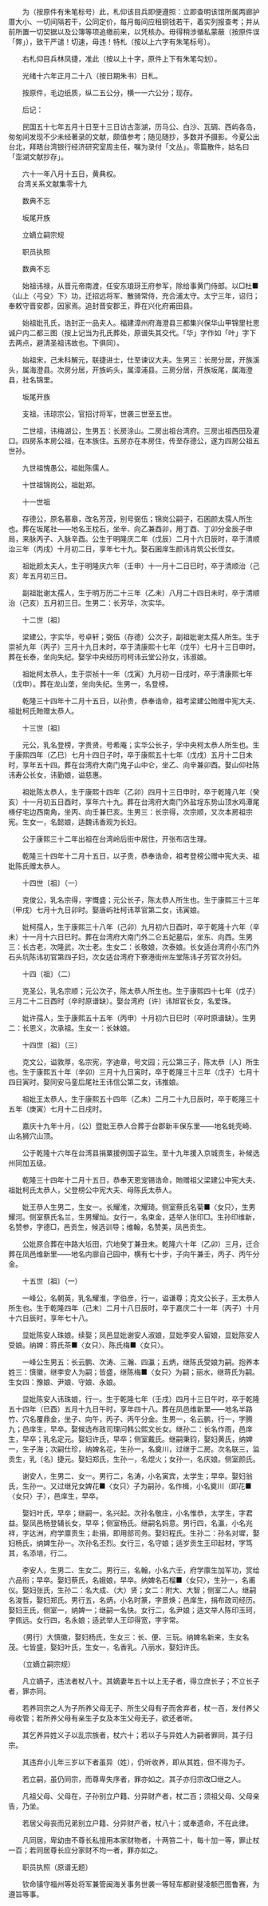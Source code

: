 <!-- { "loadSidebar": true } -->
　　为（按原件有朱笔标号）此，札仰该目兵即便遵照：立即查明该馆所属两廊护厝大小、一切间隔若干，公同定价，每月每间应租铜钱若干，着实列报查考；并从前所置一切契据以及公簿等项追缴前来，以凭核办。毋得稍涉循私蒙蔽（按原件误「弊」），致干严谴！切速，毋违！特札（按以上六字有朱笔标号）。

　　右札仰目兵林凤捷，准此（按以上十字，原件上下有朱笔勾划）。

　　光绪十六年正月二十八（按日期朱书）日札。

　　按原件，毛边纸质，纵二五公分，横一一六公分；现存。

　　后记：

　　民国五十七年五月十日至十三日访古澎湖，历马公、白沙、瓦碉、西屿各岛，匆匆间发现不少未经著录的文献，颇值参考；随见随抄，多数并予摄影。今夏公出台北，拜晤台湾银行经济研究室周主任，嘱为录付「文丛」。零篇散件，姑名曰「澎湖文献抄存」。

　　六十一年八月十五日，黄典权。  
　 
台湾关系文献集零十九

　　数典不忘

　　坂尾开族

　　立嫡立嗣宗规

　　职员执照

　　数典不忘

　　始祖讳禄，从晋元帝南渡，任安东琅玡王府参军，除给事黄门侍郎。以□杜■〈山上〈弓殳〉下〉功，迁招远将军、散骑常侍，充合浦太守。太宁三年，诏归；奉敕守晋安郡，因家焉。追封晋安郡王，莽在兴化府甫田县。

　　始祖妣孔氏，诰封正一品夫人。福建漳州府海澄县三都集兴保华山甲锦里社思诚户内二都三图（按上记当为孔氏葬处，原谱失其交代。「华」字作如「叶」字下去两点，避清圣祖讳故也。下俱同）。

　　始祖宋，己未科解元，联捷进士，仕至谏议大夫。生男三：长房分居，开族溪头，属海澄县。次房分居，开族屿头，属漳浦县。三房分居，开族坂尾，属海澄县，社名锦里。

　　坂尾开族

　　支祖，讳琼宗公，官招讨将军，世袭三世至五世。

　　二世祖，讳梅湖公，生男五：长房涂山。二房出祖台湾府。三房出祖西田及灌口。四房系本房公祖，在本族住。五房亦在本房住，传至存德公，遂为四房公祖五世孙。

　　九世祖愧愚公，祖妣陈儒人。

　　十世祖锦岗公，祖妣郑。

　　十一世祖

　　存德公，原名慕皋，改名芳茂，别号弼伍；锦岗公嗣子，石囷颜太孺人所生也。葬在坂尾社——地名王枕石，坐辛、向乙兼酉卯，用丁酉、丁卯分金辰子申局，来脉丙子、入脉辛酉。公生于明隆庆二年（戊辰）二月十六日辰时，卒于清顺治三年（丙戌）十月初二日，享年七十九。娶石囷庠生颜讳肖筑公长侄女。

　　祖妣颜太夫人，生于明隆庆六年（壬申）十一月十二日巳时，卒于清顺治（己亥）年五月初三日。

　　副祖妣谢太孺人，生于明万历二十三年（乙未）八月二十四日未时，卒于清顺治（己亥）五月初三日。生男二：长芳华，次实华。

　　十二世〔祖〕

　　梁建公，字实华，号卓轩；弼伍（存德）公次子，副祖妣谢太孺人所生。生于崇祯九年（丙子）三月十九日未时，卒于清康熙十七年（戊午）七月十三日申时。葬在长泰，坐向失纪。娶孚中央经历司柯讳云堂公孙女，讳淑娘。

　　祖妣柯太恭人，生于崇祯十一年（戊寅）九月初一日戌时，卒于清康熙七年（戊申）。葬在龙山垄，坐向失纪。生男一，名登榜。

　　乾隆三十四年十二月十五日，以孙贵，恭奉诰命，祖考梁建公貤赠中宪大夫、祖妣柯氏貤赠太恭人。

　　十三世〔祖〕

　　元公，乳名登榜，字贵贤，号希庵；实华公长子，孚中央柯太恭人所生也。生于康熙四年（乙巳）七月十四日子时，卒于康熙五十七年（戊戌）五月十二日未时，享年五十四。葬在台湾府大南门鬼子山中仑，坐乙、向辛兼卯酉。娶山仰社陈讳寿公长女，讳勤娘，谥慈惠。

　　祖妣陈太恭人，生于康熙十四年（乙卯）四月十三日申时，卒于乾隆八年（癸亥）十一月初五日酉时，享年六十九。葬在台湾府大南门外盐埕东势山顶水鸡潭尾檨仔宅边西南角，坐丙、向壬兼巳亥。生男三：长宗得，次宗顺，又次本房祖宗宪。生女一，名懿娘，适魏讳香观为长妇。

　　公于康熙三十二年出祖在台湾岭后街中居住，开张布店生理。

　　乾隆三十四年十二月十五日，以子贵，恭奉诰命，祖考登榜公赠中宪大夫、祖妣陈氏赠太恭人。

　　十四世〔祖〕（一）

　　克俊公，乳名宗得，字慨盛；元公长子，陈太恭人所生也。生于康熙三十三年（甲戌）七月十九日卯时。娶唐屿社柯讳萃官第二女，讳寅娘。

　　妣柯孺人，生于康熙三十八年（己卯）九月初六日酉时，卒于乾隆十六年（辛未）十一月十六日巳时。葬在台湾府大南门外二仑五妃墓后，坐东、向西。生男三：长古老，次隆武，次士老。生女二：长敬娘，次泰娘。长女适台湾府小东门外石头坑陈讳初官第四子妇，次女适台湾府下寮港街州左堂陈讳子芳官次孙妇。

　　十四〔祖〕（二）

　　克圣公，乳名宗顺；元公次子，陈太恭人所生也。生于康熙四十七年（戊子）三月二十二日酉时（卒时原谱缺）。娶台湾府〔许〕讳旭官长女，名爱珠。

　　妣许孺人，生于康熙五十五年（丙申）十月初六日巳时（卒时原谱缺）。生男二：长恩义，次承祖。生女一：长妹娘。

　　十四世〔祖〕（三）

　　克文公，谥敦厚，名宗宪，字迪章，号文园；元公第三子，陈太恭〔人〕所生也。生于康熙五十年（辛卯）三月十九日寅时，卒于乾隆三十三年（戊子）七月十四日寅时。娶同安马銮后尾社王讳信公第二女，讳推娘。

　　祖妣王太恭人，生于康熙五十四年（乙未）二月二十九日辰时，卒于乾隆三十五年（庚寅）七月十二日戌时。

　　嘉庆十九年十月，〔公〕暨妣王恭人合葬于台郡新丰保东里——地名蚝壳崎、山名狮穴山顶。

　　公于乾隆十六年在台湾县捐粟援例国子监生。至十九年援入京城贡生，补候选州同加五级。

　　乾隆三十四年十二月十五日，恭奉天恩宠锡诰命，貤赠祖父梁建公中宪大夫、祖妣柯氏太恭人，父登榜公中宪大夫、母陈氏太恭人。

　　妣王恭人生男二，生女一。长耀淮，次耀琦。侧室蔡氏名菊■〈女只〉，生男耀河。侧室蔡氏名兰，生男耀灿。女行一，名束金，适举人张印□。生孙印维新，名赞参，字德□，邑贡生，候选训导；维翰，名赞美，凤邑贡生。

　　公妣原合葬在中路大坵田，穴地癸丁兼丑未。乾隆六十年（乙卯）三月，迁合葬在凤邑维新里——地名内廍自己园中，横有七十步，子向午兼壬，丙子、丙午分金。

　　十五世〔祖〕（一）

　　一峰公，名朝英，乳名耀淮，字伯彦，行一，谥谦尊；克文公长子，王太恭人所生也。生于乾隆四年（己未）二月十八日辰时，卒于嘉庆二十一年（丙子）十月十六日辰时，享年七十八。

　　显妣陈安人珠娘。续娶；凤邑显妣谢安人淑娘，显妣李安人留娘，显妣陈安人受娘。纳婢：蒋氏茶■〈女只〉、陈氏梅■〈女只〉。

　　一峰公生男五：长云鹏、次涛、三瀚、四瀛；五炳，继陈氏受娘为嗣。抱养本姓三：慎徽，继李安人为嗣；皆盛，继陈梅■〈女只〉为嗣；丽水，继蒋氏为嗣。生女四：豫娘、尹娘、守娘、永娘。

　　显妣陈安人讳珠娘，行一。生于乾隆七年（壬戌）四月十三日午时，卒于乾隆五十四年（已酉）五月十九日午时，享年四十八。葬在凤邑维新里——地名半路竹、穴名覆鼎金，坐子、向午，丙子、丙午分金。生男一，名云鹏，行一，字腾九；邑庠生，早卒。娶候选布政司理问韩公熙文长女。继孙二：长名作雨，邑庠生，早卒；乳名定元。娶妇许氏，早卒；侧室戴氏。继嗣秉钧，娶妇黄氏，纳婢一，生子海；次嗣仕珍，纳婢名花，生孙一，名奠川，过继于二房。次名联三，监贡生，乳〔名〕捷元。娶妇郑氏，生孙一，名焜火；女孙一，名庆娘。侧室颜氏。

　　谢安人，生男二、女一。男行二，名涛，小名寅宾，太学生；早卒。娶妇翁氏，生孙一。又过继兄女婢花■〈女只〉子为嗣孙，名作楫，小名奠川（即花■〈女只〉子），邑庠生，早卒。

　　娶妇叶氏，早卒；继嗣一，名兴起。次孙名敬庄，小名惟恭，太学生，字君益。娶凤邑杨登辅长女，早卒；侧室杨氏。继嗣名妈意。男行四，名瀛，小名兆祥，字达洲，府学廪贡生；赴捐，即用部司务。娶妇程氏。生孙二：孙名对墀，娶妇杨氏，纳婢生孙一。次孙名丕烈。女行三，名守娘；适岁贡生王印起材，字笃其，名添培，行二。

　　李安人，生男二、生女二。男行三，名翰，小名六壬，府学廪生加军功，赏给六品衔；早卒。娶妇蔡氏，名娥娘，早卒。纳婢名石榴■〈女只〉，生孙一，名甫仪。娶妇张氏，生孙二：名大成、（大）贤；女二：附大、大智；侧室二人。继嗣名浚哲，娶妇郑氏。男行五，名炳，小名时篆，字景焕；邑庠生，捐布政司经历。娶妇王氏，侧室一，纳婢一；继嗣一名快。女行二，名尹娘；适文举人陈印玉珂，字佩远。女行四，名永娘；适武举人王印得宽，字宇常。

　　（男行）大慎徽，娶妇杨氏，生女三：长、便、三玩。纳婢名新来，生女名茂。七皆盛，娶妇叶氏，生女一，名香乳。八丽水，娶妇许氏。

　　（立嫡立嗣宗规）

　　凡立嫡子，违法者杖八十。其嫡妻年五十以上无子者，得立庶长子；不立长子者，罪亦同。

　　若养同宗之人为子所养父母无子、所生父母有子而舍弃者，杖一百，发付养父母收管；若所养父母有亲生子女及本生父母无子，欲还者听。

　　其乞养异姓义子以乱宗族者，杖六十；若以子与异姓人为嗣者罪同，其子归宗。

　　其违弃小儿年三岁以下者虽异（姓），仍听收养，即从其姓，但不得为子。

　　若立嗣，虽仍同宗，而尊卑失序者，罪亦如之。其子亦归宗改□继之人。

　　凡祖父母、父母在，子孙别立户籍、分异财产者，杖二百；须祖父母、父母亲告，乃坐。

　　若居父母丧而兄弟别立户籍、分异财产者，杖八十；或奉遗命，不在此律。

　　凡同居，卑幼由不尊长私擅用本家财物者，十两笞二十，每十加一等，罪止杖一百；若同居尊长应分家财不均一者，罪亦如之。

　　职员执照（原谱无题）

　　钦命镇守福州等处将军兼管闽海关事务世袭一等轻车都尉斐凌额巴图鲁赛，为遵旨等事。

